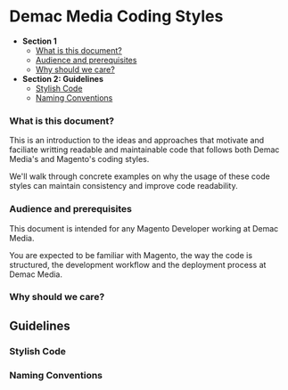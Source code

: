 # Demac Media Coding Styles

- **Section 1**
    - [What is this document?](#what-is-this-document)
    - [Audience and prerequisites](#audience-and-prerequisites)
    - [Why should we care?](#why-should-we-care)
- **Section 2: Guidelines**
    - [Stylish Code](#stylish-code)
    - [Naming Conventions](#naming-conventions)

### What is this document?

This is an introduction to the ideas and approaches that motivate and faciliate
writting readable and maintainable code that follows both Demac Media's and
Magento's coding styles.

We'll walk through concrete examples on why the usage of these code styles
can maintain consistency and improve code readability.

### Audience and prerequisites

This document is intended for any Magento Developer working at Demac Media.

You are expected to be familiar with Magento, the way the code is structured,
the development workflow and the deployment process at Demac Media.

### Why should we care?


## Guidelines


### Stylish Code


### Naming Conventions
